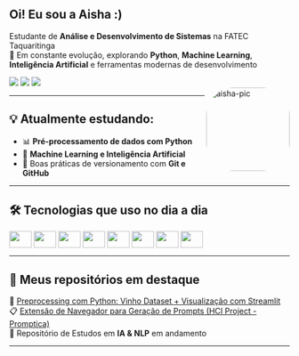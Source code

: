 ## Oi! Eu sou a Aisha :)

Estudante de **Análise e Desenvolvimento de Sistemas** na FATEC Taquaritinga  
🚀 Em constante evolução, explorando **Python**, **Machine Learning**, **Inteligência Artificial** e ferramentas modernas de desenvolvimento  

<div style="display: inline_block">
  <a href="https://www.instagram.com/aisharamiro" target="_blank"><img src="https://img.shields.io/badge/-Instagram-%23E4405F?style=for-the-badge&logo=instagram&logoColor=white" /></a>
  <a href = "mailto:aishamontealto@gmail.com"><img src="https://img.shields.io/badge/-Gmail-%23333?style=for-the-badge&logo=gmail&logoColor=white" /></a>
  <a href="https://www.linkedin.com/in/aisha-ramiro-29818b136" target="_blank"><img src="https://img.shields.io/badge/-LinkedIn-%230077B5?style=for-the-badge&logo=linkedin&logoColor=white" /></a> 
</div>

<img align="right" alt="aisha-pic" height="150" style="border-radius:50px;" src="https://media.discordapp.net/attachments/1066121005313048740/1066121166428848178/ezgif.com-gif-maker.gif?width=597&height=597" />

---

## 💡 Atualmente estudando:

- 📊 **Pré-processamento de dados com Python**  
- 🧠 **Machine Learning e Inteligência Artificial**  
- 🧪 Boas práticas de versionamento com **Git e GitHub**

---

## 🛠️ Tecnologias que uso no dia a dia

<div style="display: inline_block"> 
  <img align="center" height="30" width="40" src="https://cdn.jsdelivr.net/gh/devicons/devicon/icons/python/python-original.svg" />
  <img align="center" height="30" width="40" src="https://cdn.jsdelivr.net/gh/devicons/devicon/icons/pandas/pandas-original.svg" />
  <img align="center" height="30" width="40" src="https://cdn.jsdelivr.net/gh/devicons/devicon/icons/numpy/numpy-original.svg" />
  <img align="center" height="30" width="40" src="https://cdn.jsdelivr.net/gh/devicons/devicon/icons/javascript/javascript-original.svg" />
  <img align="center" height="30" width="40" src="https://cdn.jsdelivr.net/gh/devicons/devicon/icons/react/react-original.svg" />
  <img align="center" height="30" width="40" src="https://cdn.jsdelivr.net/gh/devicons/devicon/icons/linux/linux-original.svg" />
  <img align="center" height="30" width="40" src="https://cdn.jsdelivr.net/gh/devicons/devicon/icons/html5/html5-original.svg" />
  <img align="center" height="30" width="40" src="https://cdn.jsdelivr.net/gh/devicons/devicon/icons/css3/css3-original.svg" />
</div>

---

## 📂 Meus repositórios em destaque

🔬 [Preprocessing com Python: Vinho Dataset + Visualização com Streamlit](https://github.com/seu-usuario/preprocessing-winedataset)  
📋 [Extensão de Navegador para Geração de Prompts (HCI Project - Promptica)](https://github.com/seu-usuario/promptica)  
📌 Repositório de Estudos em **IA & NLP** em andamento

---

